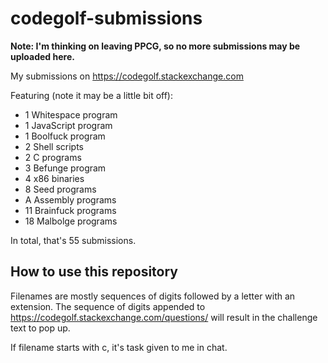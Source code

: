 # codegolf-submissions

**Note: I'm thinking on leaving PPCG, so no more submissions may be uploaded here.**

My submissions on https://codegolf.stackexchange.com

Featuring (note it may be a little bit off):
 - 1 Whitespace program
 - 1 JavaScript program
 - 1 Boolfuck program
 - 2 Shell scripts
 - 2 C programs
 - 3 Befunge program
 - 4 x86 binaries
 - 8 Seed programs
 - A Assembly programs
 - 11 Brainfuck programs
 - 18 Malbolge programs

In total, that's 55 submissions.

## How to use this repository

Filenames are mostly sequences of digits followed by a letter with an extension. The sequence of digits appended to https://codegolf.stackexchange.com/questions/ will result in the challenge text to pop up.

If filename starts with c, it's task given to me in chat.
